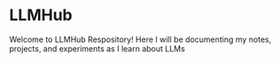 # LLMHub
Welcome to LLMHub Respository! Here I will be documenting my notes, projects, and experiments as I learn about LLMs
